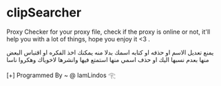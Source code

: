# clipSearcher

Proxy Checker for your proxy file, check if the proxy is online or not, it'll help you with a lot of things, hope you enjoy it <3 .

يمنع تعديل الاسم او حذفه او كتابه اسمك بدلا منه
يمكنك اخذ الفكره او اقتباس البعض منها بعدم نسبها اليك او حذف اسمي منها
استمتع فيها وانشرها لاخوياك وهكروا ناسا

[+] Programmed By ~ @ IamLindos 𓂀
